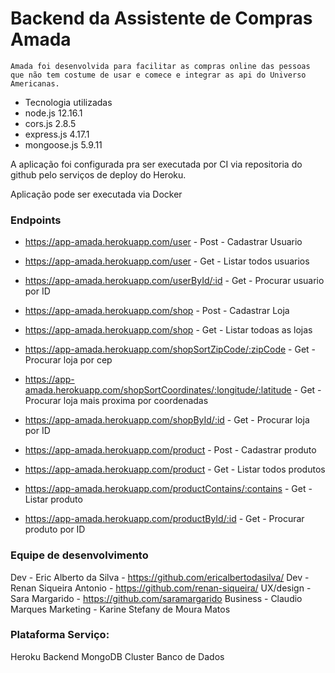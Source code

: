 # Backend da Assistente de Compras Amada

    Amada foi desenvolvida para facilitar as compras online das pessoas que não tem costume de usar e comece e integrar as api do Universo Americanas.

* Tecnologia utilizadas
* node.js 12.16.1
* cors.js 2.8.5 
* express.js 4.17.1
* mongoose.js 5.9.11

A aplicação foi configurada pra ser executada por CI via repositoria do github pelo serviços de deploy do Heroku.

Aplicação pode ser executada via Docker

### Endpoints
* https://app-amada.herokuapp.com/user - Post - Cadastrar Usuario
* https://app-amada.herokuapp.com/user - Get - Listar todos usuarios
* https://app-amada.herokuapp.com/userById/:id - Get - Procurar usuario por ID

* https://app-amada.herokuapp.com/shop - Post - Cadastrar Loja
* https://app-amada.herokuapp.com/shop - Get - Listar todoas as lojas
* https://app-amada.herokuapp.com/shopSortZipCode/:zipCode - Get - Procurar loja por cep
* https://app-amada.herokuapp.com/shopSortCoordinates/:longitude/:latitude - Get - Procurar loja mais proxima por coordenadas
* https://app-amada.herokuapp.com/shopById/:id - Get - Procurar loja por ID

* https://app-amada.herokuapp.com/product - Post - Cadastrar produto 
* https://app-amada.herokuapp.com/product - Get -  Listar todos produtos
* https://app-amada.herokuapp.com/productContains/:contains - Get - Listar produto
* https://app-amada.herokuapp.com/productById/:id - Get - Procurar produto por ID


### Equipe de desenvolvimento
Dev - Eric Alberto da Silva - https://github.com/ericalbertodasilva/
Dev - Renan Siqueira Antonio - https://github.com/renan-siqueira/
UX/design - Sara Margarido - https://github.com/saramargarido
Business - Claudio Marques
Marketing - Karine Stefany de Moura Matos

### Plataforma Serviço:
Heroku Backend
MongoDB Cluster Banco de Dados